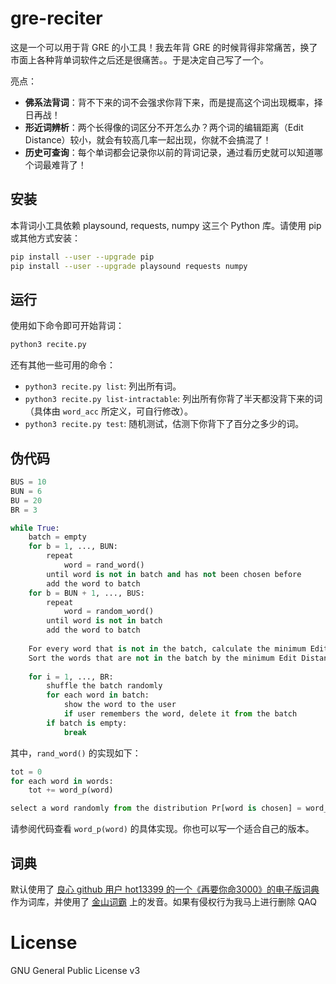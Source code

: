 # gre-reciter

这是一个可以用于背 GRE 的小工具！我去年背 GRE 的时候背得非常痛苦，换了市面上各种背单词软件之后还是很痛苦。。于是决定自己写了一个。

亮点：
* **佛系法背词**：背不下来的词不会强求你背下来，而是提高这个词出现概率，择日再战！
* **形近词辨析**：两个长得像的词区分不开怎么办？两个词的编辑距离（Edit Distance）较小，就会有较高几率一起出现，你就不会搞混了！
* **历史可查询**：每个单词都会记录你以前的背词记录，通过看历史就可以知道哪个词最难背了！

## 安装

本背词小工具依赖 playsound, requests, numpy 这三个 Python 库。请使用 pip 或其他方式安装：
```sh
pip install --user --upgrade pip
pip install --user --upgrade playsound requests numpy
```

## 运行

使用如下命令即可开始背词：
```sh
python3 recite.py
```

还有其他一些可用的命令：
* `python3 recite.py list`: 列出所有词。
* `python3 recite.py list-intractable`: 列出所有你背了半天都没背下来的词（具体由 `word_acc` 所定义，可自行修改）。
* `python3 recite.py test`: 随机测试，估测下你背下了百分之多少的词。

## 伪代码

```python
BUS = 10
BUN = 6
BU = 20
BR = 3

while True:
	batch = empty
	for b = 1, ..., BUN:
		repeat
			word = rand_word()
		until word is not in batch and has not been chosen before
		add the word to batch
	for b = BUN + 1, ..., BUS:
		repeat
			word = random_word()
		until word is not in batch
		add the word to batch
	
	For every word that is not in the batch, calculate the minimum Edit Distance from this word to any word in batch
	Sort the words that are not in the batch by the minimum Edit Distance, and add the first BU - BUS words to the batch
	
	for i = 1, ..., BR:
		shuffle the batch randomly
		for each word in batch:
			show the word to the user
			if user remembers the word, delete it from the batch
		if batch is empty:
			break
```

其中，`rand_word()` 的实现如下：
```python
tot = 0
for each word in words:
	tot += word_p(word)

select a word randomly from the distribution Pr[word is chosen] = word_p(word) / tot
```
请参阅代码查看 `word_p(word)` 的具体实现。你也可以写一个适合自己的版本。

## 词典

默认使用了 [良心 github 用户 hot13399 的一个《再要你命3000》的电子版词典](https://github.com/hot13399/FLY_US/blob/master/GRE/%E8%AF%8D%E6%B1%87/%E8%A6%81%E4%BD%A0%E5%91%BD%E4%B8%89%E5%8D%83%E7%B3%BB%E5%88%97/%E5%86%8D%E8%A6%81%E4%BD%A0%E5%91%BD3000_%E9%A1%BA%E5%BA%8F_supermemo_QA.txt) 作为词库，并使用了 [金山词霸](http://www.iciba.com/) 上的发音。如果有侵权行为我马上进行删除 QAQ

# License
GNU General Public License v3
